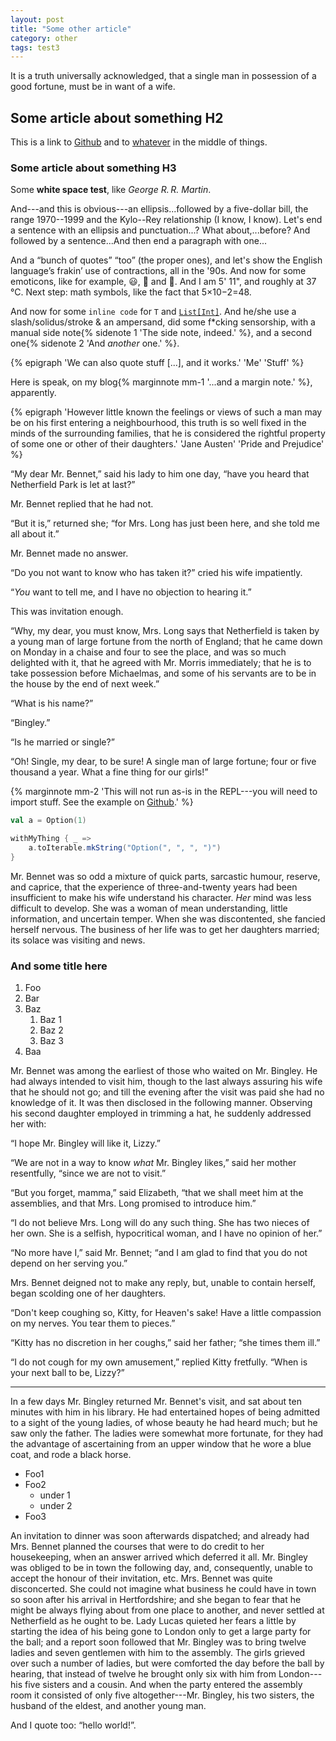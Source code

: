 ```yaml
---
layout: post
title: "Some other article"
category: other
tags: test3
---
```


It is a truth universally acknowledged, that a single man in possession
of a good fortune, must be in want of a wife.<!--more-->

## Some article about something H2

This is a link to [Github](https://github.com) and to [whatever](http://example.com) in the middle of things.

### Some article about something H3

Some **white space test**, like *George R.&thinsp;R. Martin*.

And---and this is obvious---an ellipsis...followed by a five-dollar bill, the range 1970--1999 and the Kylo--Rey relationship (I know, I know). Let's end a sentence with an ellipsis and punctuation...? What about,...before? And followed by a sentence...And then end a paragraph with one...

And a “bunch of quotes” “too” (the proper ones), and let's show the English language’s frakin’ use of contractions, all in the '90s. And now for some emoticons, like for example, 😃, 🤩 and 🍹. And I am 5'&nbsp;11", and roughly at 37 °C. Next step: math symbols, like the fact that 5×10&minus;2=48.

And now for some `inline code` for `T` and [`List[Int]`](https://www.scala-lang.org). And he/she use a slash/solidus/stroke & an ampersand, did some f\*cking sensorship, with a manual side note{% sidenote 1 'The side note, indeed.' %}, and a second one{% sidenote 2 'And *another* one.' %}.

{% epigraph 'We can also quote stuff [...], and it works.' 'Me' 'Stuff' %}

Here is speak, on my blog{% marginnote mm-1 '...and a margin note.' %}, apparently.

{% epigraph 'However little known the feelings or views of such a man may be on his first entering a neighbourhood, this truth is so well fixed in the minds of the surrounding families, that he is considered the rightful property of some one or other of their daughters.' 'Jane Austen' 'Pride and Prejudice' %}

“My dear Mr. Bennet,” said his lady to him one day, “have you heard that
Netherfield Park is let at last?”

Mr. Bennet replied that he had not.

“But it is,” returned she; “for Mrs. Long has just been here, and she
told me all about it.”

Mr. Bennet made no answer.

“Do you not want to know who has taken it?” cried his wife impatiently.

“_You_ want to tell me, and I have no objection to hearing it.”

This was invitation enough.

“Why, my dear, you must know, Mrs. Long says that Netherfield is taken
by a young man of large fortune from the north of England; that he came
down on Monday in a chaise and four to see the place, and was so much
delighted with it, that he agreed with Mr. Morris immediately; that he
is to take possession before Michaelmas, and some of his servants are to
be in the house by the end of next week.”

“What is his name?”

“Bingley.”

“Is he married or single?”

“Oh! Single, my dear, to be sure! A single man of large fortune; four or
five thousand a year. What a fine thing for our girls!”

{% marginnote mm-2 'This will not run as-is in the REPL---you will need to import stuff. See the example on [Github](https://github.com/gourlaysama/).' %}

```scala
val a = Option(1)

withMyThing { _ =>
    a.toIterable.mkString("Option(", ", ", ")")
}
```

Mr. Bennet was so odd a mixture of quick parts, sarcastic humour,
reserve, and caprice, that the experience of three-and-twenty years had
been insufficient to make his wife understand his character. _Her_ mind
was less difficult to develop. She was a woman of mean understanding,
little information, and uncertain temper. When she was discontented,
she fancied herself nervous. The business of her life was to get her
daughters married; its solace was visiting and news.

### And some title here

1. Foo
2. Bar
3. Baz
    1. Baz 1
    2. Baz 2
    3. Baz 3
4. Baa

Mr. Bennet was among the earliest of those who waited on Mr. Bingley. He
had always intended to visit him, though to the last always assuring
his wife that he should not go; and till the evening after the visit was
paid she had no knowledge of it. It was then disclosed in the following
manner. Observing his second daughter employed in trimming a hat, he
suddenly addressed her with:

“I hope Mr. Bingley will like it, Lizzy.”

“We are not in a way to know _what_ Mr. Bingley likes,” said her mother
resentfully, “since we are not to visit.”

“But you forget, mamma,” said Elizabeth, “that we shall meet him at the
assemblies, and that Mrs. Long promised to introduce him.”

“I do not believe Mrs. Long will do any such thing. She has two nieces
of her own. She is a selfish, hypocritical woman, and I have no opinion
of her.”

“No more have I,” said Mr. Bennet; “and I am glad to find that you do
not depend on her serving you.”

Mrs. Bennet deigned not to make any reply, but, unable to contain
herself, began scolding one of her daughters.

“Don't keep coughing so, Kitty, for Heaven's sake! Have a little
compassion on my nerves. You tear them to pieces.”

“Kitty has no discretion in her coughs,” said her father; “she times
them ill.”

“I do not cough for my own amusement,” replied Kitty fretfully. “When is
your next ball to be, Lizzy?”

----

In a few days Mr. Bingley returned Mr. Bennet's visit, and sat about
ten minutes with him in his library. He had entertained hopes of being
admitted to a sight of the young ladies, of whose beauty he had
heard much; but he saw only the father. The ladies were somewhat more
fortunate, for they had the advantage of ascertaining from an upper
window that he wore a blue coat, and rode a black horse.

- Foo1
- Foo2
  - under 1
  - under 2
- Foo3

An invitation to dinner was soon afterwards dispatched; and already
had Mrs. Bennet planned the courses that were to do credit to her
housekeeping, when an answer arrived which deferred it all. Mr. Bingley
was obliged to be in town the following day, and, consequently, unable
to accept the honour of their invitation, etc. Mrs. Bennet was quite
disconcerted. She could not imagine what business he could have in town
so soon after his arrival in Hertfordshire; and she began to fear that
he might be always flying about from one place to another, and never
settled at Netherfield as he ought to be. Lady Lucas quieted her fears
a little by starting the idea of his being gone to London only to get
a large party for the ball; and a report soon followed that Mr. Bingley
was to bring twelve ladies and seven gentlemen with him to the assembly.
The girls grieved over such a number of ladies, but were comforted the
day before the ball by hearing, that instead of twelve he brought only
six with him from London---his five sisters and a cousin. And when
the party entered the assembly room it consisted of only five
altogether---Mr. Bingley, his two sisters, the husband of the eldest, and
another young man.

And I quote too: “hello world!”.
